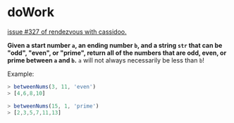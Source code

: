 # doWork

[issue #327 of rendezvous with cassidoo.](https://buttondown.email/cassidoo/archive/the-spirit-of-envy-can-destroy-it-can-never-build/)

**Given a start number `a`, an ending number `b`, and a string `str` that can be "odd", "even", or "prime", return all of the numbers that are odd, even, or prime between `a` and `b`.**
`a` will not always necessarily be less than `b`!

Example:

```ts
> betweenNums(3, 11, 'even')
> [4,6,8,10]

> betweenNums(15, 1, 'prime')
> [2,3,5,7,11,13]
```
